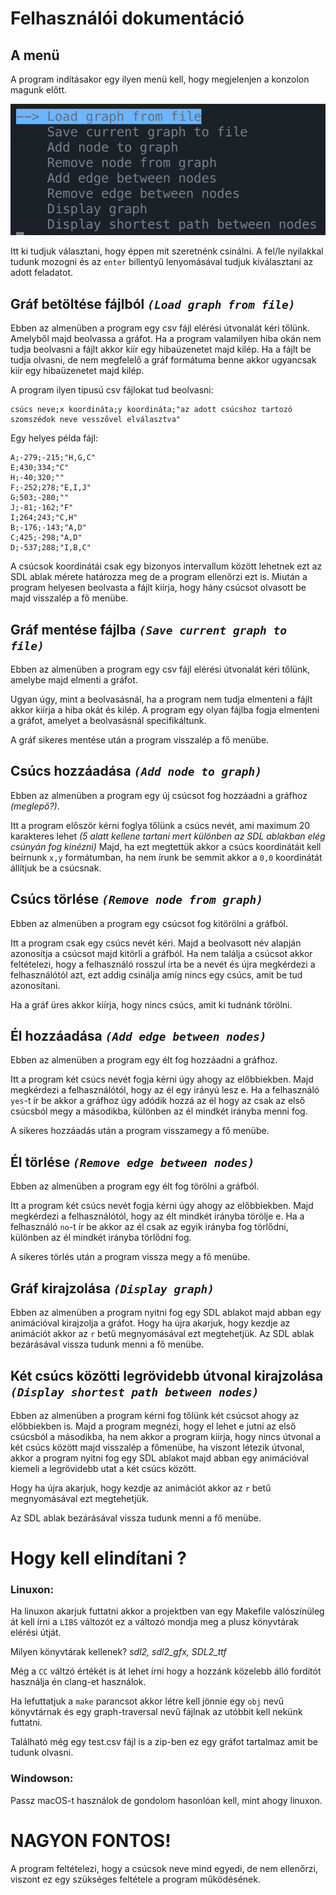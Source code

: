 # Felhasználói dokumentáció

## A menü

A program indításakor egy ilyen menü kell, hogy megjelenjen a konzolon magunk előtt.

![menu](./menu.png)

Itt ki tudjuk választani, hogy éppen mit szeretnénk csinálni.
A fel/le nyilakkal tudunk mozogni és az `enter` billentyű lenyomásával tudjuk kiválasztani az adott feladatot.

## Gráf betöltése fájlból _`(Load graph from file)`_

Ebben az almenüben a program egy csv fájl elérési útvonalát kéri tőlünk.
Amelyből majd beolvassa a gráfot.
Ha a program valamilyen hiba okán nem tudja beolvasni a fájlt akkor kiír egy hibaüzenetet majd kilép.
Ha a fájlt be tudja olvasni, de nem megfelelő a gráf formátuma benne akkor ugyancsak kiír egy hibaüzenetet majd kilép.

A program ilyen típusú csv fájlokat tud beolvasni:

```csv
csúcs neve;x koordináta;y koordináta;"az adott csúcshoz tartozó szomszédok neve vesszővel elválasztva"
```

Egy helyes példa fájl:

```csv
A;-279;-215;"H,G,C"
E;430;334;"C"
H;-40;320;""
F;-252;278;"E,I,J"
G;503;-280;""
J;-81;-162;"F"
I;264;243;"C,H"
B;-176;-143;"A,D"
C;425;-298;"A,D"
D;-537;288;"I,B,C"
```

A csúcsok koordinátái csak egy bizonyos intervallum között lehetnek ezt az SDL ablak mérete határozza meg de a program ellenőrzi ezt is.
Miután a program helyesen beolvasta a fájlt kiírja, hogy hány csúcsot olvasott be majd visszalép a fő menübe.

## Gráf mentése fájlba _`(Save current graph to file)`_

Ebben az almenüben a program egy csv fájl elérési útvonalát kéri tőlünk,
amelybe majd elmenti a gráfot.

Ugyan úgy, mint a beolvasásnál, ha a program nem tudja elmenteni a fájlt akkor kiírja a hiba okát és kilép.
A program egy olyan fájlba fogja elmenteni a gráfot, amelyet a beolvasásnál specifikáltunk.

A gráf sikeres mentése után a program visszalép a fő menübe.

## Csúcs hozzáadása _`(Add node to graph)`_

Ebben az almenüben a program egy új csúcsot fog hozzáadni a gráfhoz _(meglepő?)_.

Itt a program először kérni foglya tőlünk a csúcs nevét, ami maximum 20 karakteres lehet _(5 alatt kellene tartani mert különben az SDL ablakban elég csúnyán fog kinézni)_
Majd, ha ezt megtettük akkor a csúcs koordinátáit kell beírnunk `x,y` formátumban, ha nem írunk be semmit akkor a `0,0` koordinátát állítjuk be a csúcsnak.

## Csúcs törlése _`(Remove node from graph)`_

Ebben az almenüben a program egy csúcsot fog kitörölni a gráfból.

Itt a program csak egy csúcs nevét kéri. Majd a beolvasott név alapján azonosítja a csúcsot majd kitörli a gráfból.
Ha nem találja a csúcsot akkor feltételezi, hogy a felhasználó rosszul írta be a nevét és újra megkérdezi a felhasználótól azt, ezt addig csinálja amíg nincs egy csúcs, amit be tud azonosítani.

Ha a gráf üres akkor kiírja, hogy nincs csúcs, amit ki tudnánk törölni.

## Él hozzáadása _`(Add edge between nodes)`_

Ebben az almenüben a program egy élt fog hozzáadni a gráfhoz.

Itt a program két csúcs nevét fogja kérni úgy ahogy az előbbiekben.
Majd megkérdezi a felhasználótól, hogy az él egy irányú lesz e.
Ha a felhasználó `yes`-t ír be akkor a gráfhoz úgy adódik hozzá az él hogy az csak az első csúcsból megy a másodikba, különben az él mindkét irányba menni fog.

A sikeres hozzáadás után a program visszamegy a fő menübe.

## Él törlése _`(Remove edge between nodes)`_

Ebben az almenüben a program egy élt fog törölni a gráfból.

Itt a program két csúcs nevét fogja kérni úgy ahogy az előbbiekben.
Majd megkérdezi a felhasználótól, hogy az élt mindkét irányba törölje e.
Ha a felhasználó `no`-t ír be akkor az él csak az egyik irányba fog törlődni, különben az él mindkét irányba törlődni fog.

A sikeres törlés után a program vissza megy a fő menübe.

## Gráf kirajzolása _`(Display graph)`_

Ebben az almenüben a program nyitni fog egy SDL ablakot majd abban egy animációval kirajzolja a gráfot.
Hogy ha újra akarjuk, hogy kezdje az animációt akkor az `r` betű megnyomásával ezt megtehetjük.
Az SDL ablak bezárásával vissza tudunk menni a fő menübe.

## Két csúcs közötti legrövidebb útvonal kirajzolása _`(Display shortest path between nodes)`_

Ebben az almenüben a program kérni fog tőlünk két csúcsot ahogy az előbbiekben is. Majd a program megnézi, hogy el lehet e jutni az első csúcsból a másodikba, ha nem akkor a program kiírja, hogy nincs útvonal a két csúcs között majd visszalép a főmenübe, ha viszont létezik útvonal, akkor a program nyitni fog egy SDL ablakot majd abban egy animációval kiemeli a legrövidebb utat a két csúcs között.

Hogy ha újra akarjuk, hogy kezdje az animációt akkor az `r` betű megnyomásával ezt megtehetjük.

Az SDL ablak bezárásával vissza tudunk menni a fő menübe.

# Hogy kell elindítani ?

### Linuxon:

Ha linuxon akarjuk futtatni akkor a projektben van egy Makefile
valószínüleg át kell írni a `LIBS` változót ez a változó mondja meg a
plusz könyvtárak elérési útját.

Milyen könyvtárak kellenek? _sdl2, sdl2_gfx, SDL2_ttf_

Még a `CC` váltzó értékét is át lehet írni hogy a hozzánk közelebb álló fordítót használja
én clang-et használok.

Ha lefuttatjuk a `make` parancsot akkor létre kell jönnie egy `obj` nevű könyvtárnak és egy graph-traversal nevű fájlnak
az utóbbit kell nekünk futtatni.

Található még egy test.csv fájl is a zip-ben ez egy gráfot tartalmaz amit be tudunk olvasni.

### Windowson:

Passz macOS-t használok de gondolom hasonlóan kell, mint ahogy linuxon.

# NAGYON FONTOS!

A program feltételezi, hogy a csúcsok neve mind egyedi, de nem ellenőrzi, viszont ez egy szükséges feltétele a program működésének.
